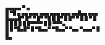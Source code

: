                                                                
 ▄▄▄▄▄                   ▀                   ▄                 
 █   ▀█  ▄ ▄▄   ▄▄▄    ▄▄▄    ▄▄▄    ▄▄▄   ▄▄█▄▄   ▄▄▄         
 █▄▄▄█▀  █▀  ▀ █▀ ▀█     █   █▀  █  █▀  ▀    █    █   ▀    █   
 █       █     █   █     █   █▀▀▀▀  █        █     ▀▀▀▄        
 █       █     ▀█▄█▀     █   ▀█▄▄▀  ▀█▄▄▀    ▀▄▄  ▀▄▄▄▀    █   
                         █                                     
                       ▀▀                                      
